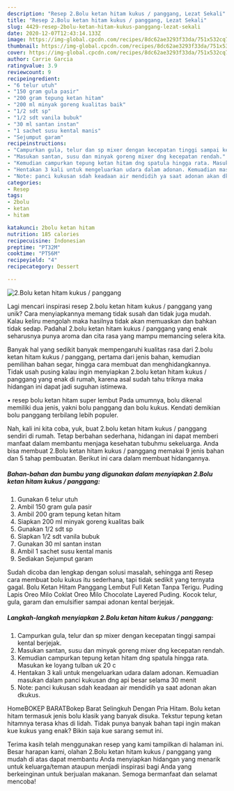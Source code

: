 ```yaml
---
description: "Resep 2.Bolu ketan hitam kukus / panggang, Lezat Sekali"
title: "Resep 2.Bolu ketan hitam kukus / panggang, Lezat Sekali"
slug: 4429-resep-2bolu-ketan-hitam-kukus-panggang-lezat-sekali
date: 2020-12-07T12:43:14.133Z
image: https://img-global.cpcdn.com/recipes/8dc62ae3293f33da/751x532cq70/2bolu-ketan-hitam-kukus-panggang-foto-resep-utama.jpg
thumbnail: https://img-global.cpcdn.com/recipes/8dc62ae3293f33da/751x532cq70/2bolu-ketan-hitam-kukus-panggang-foto-resep-utama.jpg
cover: https://img-global.cpcdn.com/recipes/8dc62ae3293f33da/751x532cq70/2bolu-ketan-hitam-kukus-panggang-foto-resep-utama.jpg
author: Carrie Garcia
ratingvalue: 3.9
reviewcount: 9
recipeingredient:
- "6 telur utuh"
- "150 gram gula pasir"
- "200 gram tepung ketan hitam"
- "200 ml minyak goreng kualitas baik"
- "1/2 sdt sp"
- "1/2 sdt vanila bubuk"
- "30 ml santan instan"
- "1 sachet susu kental manis"
- "Sejumput garam"
recipeinstructions:
- "Campurkan gula, telur dan sp mixer dengan kecepatan tinggi sampai kental berjejak."
- "Masukan santan, susu dan minyak goreng mixer dng kecepatan rendah."
- "Kemudian campurkan tepung ketan hitam dng spatula hingga rata. Masukan ke loyang tulban uk 20 c"
- "Hentakan 3 kali untuk mengeluarkan udara dalam adonan. Kemuadian masukan dalam panci kukusan dng api besar selama 30 menit"
- "Note: panci kukusan sdah keadaan air mendidih ya saat adonan akan dkukus."
categories:
- Resep
tags:
- 2bolu
- ketan
- hitam

katakunci: 2bolu ketan hitam 
nutrition: 185 calories
recipecuisine: Indonesian
preptime: "PT32M"
cooktime: "PT56M"
recipeyield: "4"
recipecategory: Dessert

---
```



![2.Bolu ketan hitam kukus / panggang](https://img-global.cpcdn.com/recipes/8dc62ae3293f33da/751x532cq70/2bolu-ketan-hitam-kukus-panggang-foto-resep-utama.jpg)

Lagi mencari inspirasi resep 2.bolu ketan hitam kukus / panggang yang unik? Cara menyiapkannya memang tidak susah dan tidak juga mudah. Kalau keliru mengolah maka hasilnya tidak akan memuaskan dan bahkan tidak sedap. Padahal 2.bolu ketan hitam kukus / panggang yang enak seharusnya punya aroma dan cita rasa yang mampu memancing selera kita.

Banyak hal yang sedikit banyak mempengaruhi kualitas rasa dari 2.bolu ketan hitam kukus / panggang, pertama dari jenis bahan, kemudian pemilihan bahan segar, hingga cara membuat dan menghidangkannya. Tidak usah pusing kalau ingin menyiapkan 2.bolu ketan hitam kukus / panggang yang enak di rumah, karena asal sudah tahu triknya maka hidangan ini dapat jadi suguhan istimewa.

• resep bolu ketan hitam super lembut Pada umumnya, bolu dikenal memiliki dua jenis, yakni bolu panggang dan bolu kukus. Kendati demikian bolu panggang terbilang lebih populer.


Nah, kali ini kita coba, yuk, buat 2.bolu ketan hitam kukus / panggang sendiri di rumah. Tetap berbahan sederhana, hidangan ini dapat memberi manfaat dalam membantu menjaga kesehatan tubuhmu sekeluarga. Anda bisa membuat 2.Bolu ketan hitam kukus / panggang memakai 9 jenis bahan dan 5 tahap pembuatan. Berikut ini cara dalam membuat hidangannya.

<!--inarticleads1-->

##### Bahan-bahan dan bumbu yang digunakan dalam menyiapkan 2.Bolu ketan hitam kukus / panggang:

1. Gunakan 6 telur utuh
1. Ambil 150 gram gula pasir
1. Ambil 200 gram tepung ketan hitam
1. Siapkan 200 ml minyak goreng kualitas baik
1. Gunakan 1/2 sdt sp
1. Siapkan 1/2 sdt vanila bubuk
1. Gunakan 30 ml santan instan
1. Ambil 1 sachet susu kental manis
1. Sediakan Sejumput garam


Sudah dicoba dan lengkap dengan solusi masalah, sehingga anti Resep cara membuat bolu kukus itu sederhana, tapi tidak sedikit yang ternyata gagal. Bolu Ketan Hitam Panggang Lembut Full Ketan Tanpa Terigu. Puding Lapis Oreo Milo Coklat Oreo Milo Chocolate Layered Puding. Kocok telur, gula, garam dan emulsifier sampai adonan kental berjejak. 

<!--inarticleads2-->

##### Langkah-langkah menyiapkan 2.Bolu ketan hitam kukus / panggang:

1. Campurkan gula, telur dan sp mixer dengan kecepatan tinggi sampai kental berjejak.
1. Masukan santan, susu dan minyak goreng mixer dng kecepatan rendah.
1. Kemudian campurkan tepung ketan hitam dng spatula hingga rata. Masukan ke loyang tulban uk 20 c
1. Hentakan 3 kali untuk mengeluarkan udara dalam adonan. Kemuadian masukan dalam panci kukusan dng api besar selama 30 menit
1. Note: panci kukusan sdah keadaan air mendidih ya saat adonan akan dkukus.


HomeBOKEP BARATBokep Barat Selingkuh Dengan Pria Hitam. Bolu ketan hitam termasuk jenis bolu klasik yang banyak disuka. Tekstur tepung ketan hitamnya terasa khas di lidah. Tidak punya banyak bahan tapi ingin makan kue kukus yang enak? Bikin saja kue sarang semut ini. 

Terima kasih telah menggunakan resep yang kami tampilkan di halaman ini. Besar harapan kami, olahan 2.Bolu ketan hitam kukus / panggang yang mudah di atas dapat membantu Anda menyiapkan hidangan yang menarik untuk keluarga/teman ataupun menjadi inspirasi bagi Anda yang berkeinginan untuk berjualan makanan. Semoga bermanfaat dan selamat mencoba!
